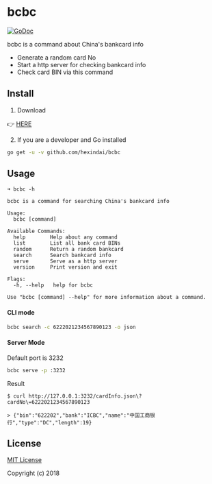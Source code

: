 bcbc
======

[![GoDoc](https://godoc.org/github.com/hexindai/bcbc/bank?status.svg)](https://godoc.org/github.com/hexindai/bcbc/bank)

bcbc is a command about China's bankcard info

* Generate a random card No
* Start a http server for checking bankcard info
* Check card BIN via this command

## Install

1. Download

:point_right: [HERE](https://github.com/hexindai/bcbc/releases)

2. If you are a developer and Go installed

```bash
go get -u -v github.com/hexindai/bcbc
```

## Usage

```
➜ bcbc -h

bcbc is a command for searching China's bankcard info

Usage:
  bcbc [command]

Available Commands:
  help        Help about any command
  list        List all bank card BINs
  random      Return a random bankcard
  search      Search bankcard info
  serve       Serve as a http server
  version     Print version and exit

Flags:
  -h, --help   help for bcbc

Use "bcbc [command] --help" for more information about a command.
```

#### CLI mode

```bash
bcbc search -c 6222021234567890123 -o json
```

#### Server Mode

Default port is 3232

```bash
bcbc serve -p :3232
```

Result

```
$ curl http://127.0.0.1:3232/cardInfo.json\?cardNo\=6222021234567890123

> {"bin":"622202","bank":"ICBC","name":"中国工商银行","type":"DC","length":19}
```

## License

[MIT License](LICENSE)

Copyright (c) 2018
